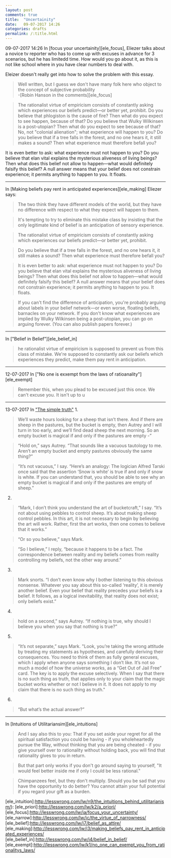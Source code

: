 ```yaml
---
layout: post
comments: true
title:  "Uncertainity"
date:   09-07-2017 14:26
categories: drafts
permalink: /:title.html
---
```

09-07-2017 14:26
In [focus your uncertainity][ele_focus], Eliezer talks about a novice tv reporter who has to come up with excuses in advance for 3 scenarios, but he has limitedd time. How would you go about it, as this is not like school where in you have clear numbers to deal with.

Eleizer doesn't really get into how to solve the problem with this essay.

>Well written, but I guess we don't have many folk here who object to the concept of subjective probability   
-[Robin Hanson in the comments][ele_focus]

>The rationalist virtue of empiricism consists of constantly asking which experiences our beliefs predict—or better yet, prohibit.  Do you believe that phlogiston is the cause of fire?  Then what do you expect to see happen, because of that? Do you believe that Wulky Wilkinsen is a post-utopian? Then what do you expect to see because of that? No, not "colonial alienation"; what experience will happen to you? Do you believe that if a tree falls in the forest, and no one hears it, it still makes a sound? Then what experience must therefore befall you?

It is even better to ask: what experience must not happen to you?  Do you believe that elan vital explains the mysterious aliveness of living beings?  Then what does this belief not allow to happen—what would definitely falsify this belief? A null answer means that your belief does not constrain experience; it permits anything to happen to you.  It floats.


---
In [Making beliefs pay rent in anticipated experiences][ele_making] Eliezer says:

>The two think they have different models of the world, but they have no difference with respect to what they expect will happen to them.

>It's tempting to try to eliminate this mistake class by insisting that the only legitimate kind of belief is an anticipation of sensory experience.

>The rationalist virtue of empiricism consists of constantly asking which experiences our beliefs predict—or better yet, prohibit.

>Do you believe that if a tree falls in the forest, and no one hears it, it still makes a sound? Then what experience must therefore befall you?

>It is even better to ask: what experience must not happen to you?  Do you believe that elan vital explains the mysterious aliveness of living beings?  Then what does this belief not allow to happen—what would definitely falsify this belief? A null answer means that your belief does not constrain experience; it permits anything to happen to you.  It floats.

>If you can't find the difference of anticipation, you're probably arguing about labels in your belief network—or even worse, floating beliefs, barnacles on your network. If you don't know what experiences are implied by Wulky Wilkinsen being a post-utopian, you can go on arguing forever. (You can also publish papers forever.)

---

In ["Belief in Belief"][ele_belief_in]

>he rationalist virtue of empiricism is supposed to prevent us from this class of mistake. We're supposed to constantly ask our beliefs which experiences they predict, make them pay rent in anticipation. 


---
12-07-2017
In ["No one is exxempt from the laws of ratioanality"][ele_exempt]
>Remember this, when you plead to be excused just this once.  We can't excuse you.  It isn't up to u

---
13-07-2017
In ["The simple truth"][ele_simple_truth]
1. 
>We’ll waste hours looking for a sheep that isn’t there. And if there are sheep in the pastures, but the bucket is empty, then Autrey and I will turn in too early, and we’ll find dead sheep the next morning. So an empty bucket is magical if and only if the pastures are empty -”

>“Hold on,” says Autrey. “That sounds like a vacuous tautology to me. Aren’t an empty bucket and empty pastures obviously the same thing?”

>“It’s not vacuous,” I say. “Here’s an analogy: The logician Alfred Tarski once said that the assertion ‘Snow is white’ is true if and only if snow is white. If you can understand that, you should be able to see why an empty bucket is magical if and only if the pastures are empty of sheep.”
2. 
>“Mark, I don’t think you understand the art of bucketcraft,” I say. “It’s not about using pebbles to control sheep. It’s about making sheep control pebbles. In this art, it is not necessary to begin by believing the art will work. Rather, first the art works, then one comes to believe that it works.”

>“Or so you believe,” says Mark.

>“So I believe,” I reply, “because it happens to be a fact. The correspondence between reality and my beliefs comes from reality controlling my beliefs, not the other way around.”

3. 
>Mark snorts. “I don’t even know why I bother listening to this obvious nonsense. Whatever you say about this so-called ‘reality’, it is merely another belief. Even your belief that reality precedes your beliefs is a belief. It follows, as a logical inevitability, that reality does not exist; only beliefs exist.”
 
4. 
>hold on a second,” says Autrey. “If nothing is true, why should I believe you when you say that nothing is true?”

5. 
>“It’s not separate,” says Mark. "Look, you’re taking the wrong attitude by treating my statements as hypotheses, and carefully deriving their consequences. You need to think of them as fully general excuses, which I apply when anyone says something I don’t like. It’s not so much a model of how the universe works, as a “Get Out of Jail Free” card. The key is to apply the excuse selectively. When I say that there is no such thing as truth, that applies only to your claim that the magic bucket works whether or not I believe in it. It does not apply to my claim that there is no such thing as truth."

6. 
>“But what’s the actual answer?”

---
In [Intuitions of Utilitariansim][ele_intuitions]
>And I say also this to you:  That if you set aside your regret for all the spiritual satisfaction you could be having - if you wholeheartedly pursue the Way, without thinking that you are being cheated - if you give yourself over to rationality without holding back, you will find that rationality gives to you in return.

>But that part only works if you don't go around saying to yourself, "It would feel better inside me if only I could be less rational."

>Chimpanzees feel, but they don't multiply.  Should you be sad that you have the opportunity to do better?  You cannot attain your full potential if you regard your gift as a burden.


[ele_simple_truth]:http://sl4.org/wiki/TheSimpleTruth
[ele_intuition]:http://lesswrong.com/lw/n9/the_intuitions_behind_utilitarianism/):
[ele_priori]:http://lesswrong.com/lw/k2/a_priori/
[ele_focus]:http://lesswrong.com/lw/ia/focus_your_uncertainty/
[ele_narrow]:http://lesswrong.com/lw/ic/the_virtue_of_narrowness/
[ele_belief]:http://lesswrong.com/lw/i7/belief_as_attire/
[ele_making]:http://lesswrong.com/lw/i3/making_beliefs_pay_rent_in_anticipated_experiences/
[ele_belief_in]:http://lesswrong.com/lw/i4/belief_in_belief/
[ele_exempt]:http://lesswrong.com/lw/k1/no_one_can_exempt_you_from_rationalitys_laws/
